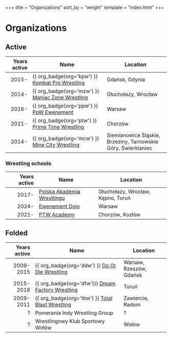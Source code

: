 +++
title = "Organizations"
sort_by = "weight"
template = "index.html"
+++

# Organizations

## Active

| Years active | Name | Location |
|--:|---|---|
| 2015- | {{ org_badge(org='kpw') }} [Kombat Pro Wrestling](@/o/kpw.md) | Gdańsk, Gdynia |
| 2014- | {{ org_badge(org='mzw') }} [Maniac Zone Wrestling](@/o/mzw.md) | Głuchołazy, Wrocław |
| 2016- | {{ org_badge(org='ppw') }} [PpW Ewenement](@/o/ppw.md) | Warsaw |
| 2021- | {{ org_badge(org='ptw') }} [Prime Time Wrestling](@/o/ptw.md) | Chorzów |
| 2014- | {{ org_badge(org='mcw') }} [Mine City Wrestling](@/o/mcw.md) | Siemianowice Śląskie, Brzeziny, Tarnowskie Góry, Świerklaniec |

### Wrestling schools

| Years active | Name | Location |
|--:|---|---|
| 2017- | [Polska Akademia Wrestlingu](@/o/paw.md) | Głuchołazy, Wrocław, Kępno, Toruń |
| 2024- | [Ewenement Dojo](@/o/ewenement-dojo.md) | Warsaw |
| 2021- | [PTW Academy](@/o/ptw-academy.md) | Chorzów, Kozłów |

## Folded

| Years active | Name | Location |
|--:|---|---|
| 2009-2015 | {{ org_badge(org='ddw') }} [Do Or Die Wrestling](@/o/ddw.md) | Warsaw, Rzeszów, Gdańsk |
| 2015-2018 | {{ org_badge(org='dfw')}} [Dream Factory Wrestling](@/o/dfw.md) | Toruń |
| 2009-2011 | {{ org_badge(org='tbw') }} [Total Blast Wrestling](@/o/tbw.md) | Zawiercie, Radom |
| ? | Pomerania Indy Wrestling Group | ? |
| ? | Wrestlingowy Klub Sportowy Wołów | Wołów |
